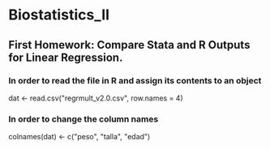 # Biostatistics_II

## First Homework: Compare Stata and R Outputs for Linear Regression.

### In order to read the file in R and assign its contents to an object

dat <- read.csv("regrmult_v2.0.csv", row.names = 4)

### In order to change the column names

colnames(dat) <- c("peso", "talla", "edad")
